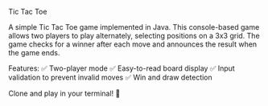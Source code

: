 Tic Tac Toe 

A simple Tic Tac Toe game implemented in Java. This console-based game allows two players to play alternately, selecting positions on a 3x3 grid. The game checks for a winner after each move and announces the result when the game ends.

Features:
✅ Two-player mode
✅ Easy-to-read board display
✅ Input validation to prevent invalid moves
✅ Win and draw detection

Clone and play in your terminal! 🚀
